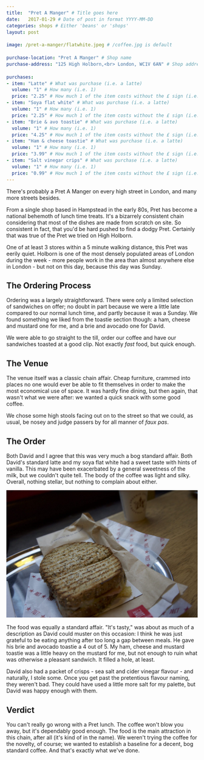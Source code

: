```yaml
---
title:  "Pret A Manger" # Title goes here
date:   2017-01-29 # Date of post in format YYYY-MM-DD 
categories: shops # Either 'beans' or 'shops'
layout: post

image: /pret-a-manger/flatwhite.jpeg # /coffee.jpg is default

purchase-location: "Pret A Manger" # Shop name
purchase-address: "125 High Holborn,<br> London, WC1V 6AN" # Shop address

purchases:
- item: "Latte" # What was purchase (i.e. a latte)  
  volume: "1" # How many (i.e. 1)
  price: "2.25" # How much 1 of the item costs without the £ sign (i.e. 3.50)
- item: "Soya flat white" # What was purchase (i.e. a latte)  
  volume: "1" # How many (i.e. 1)
  price: "2.25" # How much 1 of the item costs without the £ sign (i.e. 3.50)
- item: "Brie & avo toastie" # What was purchase (i.e. a latte)  
  volume: "1" # How many (i.e. 1)
  price: "4.25" # How much 1 of the item costs without the £ sign (i.e. 3.50)
- item: "Ham & cheese toastie" # What was purchase (i.e. a latte)  
  volume: "1" # How many (i.e. 1)
  price: "3.99" # How much 1 of the item costs without the £ sign (i.e. 3.50)
- item: "Salt vinegar crips" # What was purchase (i.e. a latte)  
  volume: "1" # How many (i.e. 1)
  price: "0.99" # How much 1 of the item costs without the £ sign (i.e. 3.50)
---
```


There's probably a Pret A Manger on every high street in London, and many more streets besides. 

From a single shop based in Hampstead in the early 80s, Pret has become a national behemoth of lunch time treats. It's a bizarrely consistent chain considering that most of the dishes are made from scratch on site. So consistent in fact, that you'd be hard pushed to find a dodgy Pret. Certainly that was true of the Pret we tried on High Holborn. 

One of at least 3 stores within a 5 minute walking distance, this Pret was eerily quiet. Holborn is one of the most densely populated areas of London during the week - more people work in the area than almost anywhere else in London - but not on this day, because this day was Sunday.

## The Ordering Process

Ordering was a largely straightforward. There were only a limited selection of sandwiches on offer; no doubt in part because we were a little late compared to our normal lunch time, and partly because it was a Sunday. We found something we liked from the toastie section though: a ham, cheese and mustard one for me, and a brie and avocado one for David. 

We were able to go straight to the till, order our coffee and have our sandwiches toasted at a good clip. Not exactly *fast* food, but quick enough.

## The Venue

The venue itself was a classic chain affair. Cheap furniture, crammed into places no one would ever be able to fit themselves in order to make the most economical use of space. It was hardly fine dining, but then again, that wasn't what we were after: we wanted a quick snack with some good coffee.

We chose some high stools facing out on to the street so that we could, as usual, be nosey and judge passers by for all manner of *faux pas*.

## The Order

Both David and I agree that this was very much a bog standard affair. Both David's standard latte and my soya flat white had a sweet taste with hints of vanilla. This may have been exacerbated by a general sweetness of the milk, but we couldn't quite tell. The body of the coffee was light and silky. Overall, nothing stellar, but nothing to complain about either.

![Toastie](/assets/images/pret-a-manger/toastie.jpeg "Toastie")

The food was equally a standard affair. "It's tasty," was about as much of a description as David could muster on this occasion: I think he was just grateful to be eating anything after too long a gap between meals. He gave his brie and avocado toastie a 4 out of 5. My ham, cheese and mustard toastie was a little heavy on the mustard for me, but not enough to ruin what was otherwise a pleasant sandwich. It filled a hole, at least.

David also had a packet of crisps - sea salt and cider vinegar flavour - and naturally, I stole some. Once you get past the pretentious flavour naming, they weren't bad. They could have used a little more salt for my palette, but David was happy enough with them.

## Verdict

You can't really go wrong with a Pret lunch. The coffee won't blow you away, but it's dependably good enough. The food is the main attraction in this chain, after all (it's kind of in the name).  We weren't trying the coffee for the novelty, of course; we wanted to establish a baseline for a decent, bog standard coffee. And that's exactly what we've done. 